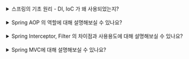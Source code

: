 <details>
  <summary>스프링의 기초 원리 - DI, IoC 가 왜 사용되었는지?</summary>
  </br>
  <pre>
DI(Dependency Injection)와 IoC(Inversion of Control)는 스프링 프레임워크의 핵심 원리로, 이 두 가지 개념은 <u>더 유연하고 확장 가능한 애플리케이션을 설계하는 데 중요한 역할을 합니다.</u> 이 개념들이 왜 사용되는지 설명하겠습니다.

<br/><br/><br/>

<b>IoC(Inversion of Control)</b>
IoC는 제어의 역전이라는 개념입니다. 전통적인 프로그래밍에서는 객체가 자신의 종속성을 스스로 생성하고 관리합니다. 그러나 IoC를 적용하면 객체의 생성과 관리를 컨테이너나 프레임워크가 대신 담당합니다. 이를 통해 다음과 같은 이점이 있습니다:

1.관심사의 분리: 객체가 자신의 종속성을 직접 관리하지 않기 때문에, 비즈니스 로직과 객체 생성 로직이 분리됩니다.

2.유연한 확장성: 객체 생성 로직이 분리되면, 다양한 설정 파일이나 주입 방법을 통해 쉽게 객체를 교체하거나 확장할 수 있습니다.

3.테스트 용이성: 객체의 종속성을 쉽게 모의(Mock) 객체로 대체할 수 있기 때문에, 단위 테스트 작성이 용이해집니다.

<b>DI(Dependency Injection)</b>
DI는 의존성 주입이라는 개념으로, 객체의 종속성을 외부에서 주입해주는 방식을 말합니다. DI를 통해 객체의 생성과 종속성 주입을 스프링 컨테이너가 관리하게 됩니다. 
이를 통해 다음과 같은 이점이 있습니다.

1.코드의 유연성 증가: 객체가 필요로 하는 종속성을 외부에서 주입받기 때문에, 객체의 의존성을 쉽게 변경하거나 주입할 수 있습니다.

2.결합도 감소: 객체 간의 강한 결합을 약화시켜, 객체가 다른 객체에 의존하지 않고 인터페이스를 통해 상호작용하도록 유도합니다.

3.재사용성 향상: 종속성 주입을 통해 재사용 가능한 컴포넌트를 만들 수 있으며, 설정 파일이나 주입 방법을 변경함으로써 다양한 환경에서 재사용할 수 있습니다.

<b>요약</b>
스프링에서 DI와 IoC를 사용하는 이유는 객체의 생성과 생명주기를 관리하는 책임을 개발자에서 프레임워크로 이전함으로써, 코드의 유연성과 재사용성을 높이고, 결합도를 낮추어 유지보수와 테스트를 용이하게 하기 위함입니다.
  </pre>
</details>

<br/>

<details>
<summary>Spring AOP 의 역할에 대해 설명해보실 수 있나요?</summary>
</br>
<pre>
<b>Spring AOP(Aspect-Oriented Programming)</b>는 스프링 프레임워크의 중요한 기능 중 하나로, 관심사 분리를 통해 모듈화된 코드를 작성할 수 있게 합니다. AOP는 주로 횡단 관심사(cross-cutting concerns)를 분리하여 코드의 가독성과 유지보수성을 향상시키는 데 사용됩니다. Spring AOP의 역할에 대해 설명하겠습니다.

1.횡단 관심사(Cross-Cutting Concerns) 분리 애플리케이션에는 비즈니스 로직 외에도 로깅, 트랜잭션 관리, 보안, 캐싱 등의 기능이 필요합니다. 이러한 기능은 여러 모듈에서 공통적으로 사용되며, 이를 횡단 관심사라고 합니다. AOP를 사용하면 이러한 횡단 관심사를 핵심 비즈니스 로직에서 분리하여 모듈화할 수 있습니다.

2.AOP의 주요 구성 요소 Spring AOP는 다음과 같은 주요 구성 요소로 이루어져 있습니다:

Aspect: 횡단 관심사를 모듈화한 것으로, 여러 어드바이스와 포인트컷을 포함합니다.
Join Point: 어드바이스가 적용될 수 있는 실행 지점으로, 메서드 호출이나 예외 처리 등이 포함됩니다.
Advice: 실제로 횡단 관심사를 구현한 코드로, 특정 시점에 실행됩니다. 어드바이스는 Before, After, After Returning, After Throwing, Around 등의 타입이 있습니다.
Pointcut: 어드바이스가 적용될 Join Point를 정의한 것으로, 특정 메서드나 클래스에 적용할지 결정합니다.
Weaving: 어드바이스를 실제 대상 객체에 적용하는 과정으로, 컴파일 시, 로드 시, 런타임 시에 수행될 수 있습니다.

3.AOP의 이점
관심사의 분리: 핵심 비즈니스 로직과 횡단 관심사를 분리함으로써 코드의 가독성과 유지보수성을 높입니다.
코드 중복 감소: 여러 곳에서 반복되는 횡단 관심사 코드를 하나의 어드바이스로 정의하여 중복을 줄입니다.
유지보수 용이성: 횡단 관심사를 모듈화하면 변경 사항을 한 곳에서 관리할 수 있어 유지보수가 용이합니다.
코드 가독성 향상: 비즈니스 로직에서 부가 기능을 분리함으로써 비즈니스 로직의 가독성이 향상됩니다.

간단한 예시로 메서드 실행 전후에 로깅하는 AOP를 생각해볼 수 있습니다.

<code>
@Aspect
public class LoggingAspect {

    @Before("execution(* com.example.service.*.*(..))")
    public void logBefore(JoinPoint joinPoint) {
        System.out.println("Method " + joinPoint.getSignature().getName() + " is about to start");
    }

    @After("execution(* com.example.service.*.*(..))")
    public void logAfter(JoinPoint joinPoint) {
        System.out.println("Method " + joinPoint.getSignature().getName() + " has finished");
    }
}
</code>
위 예시에서 @Before와 @After 어드바이스는 com.example.service 패키지의 모든 메서드 실행 전후에 로깅을 수행합니다. 이를 통해 핵심 비즈니스 로직에 로깅 코드를 추가할 필요 없이 로깅 기능을 분리할 수 있습니다.

<b>요약</b>
Spring AOP는 <u>횡단 관심사를 핵심 비즈니스 로직에서 분리하여 모듈화함으로써 코드의 가독성과 유지보수성을 향상시키는 역할</u>을 합니다. 이를 통해 공통 기능의 재사용성을 높이고 코드 중복을 줄일 수 있습니다.
</pre>
</details>

<br/>

<details>
  <summary>Spring Interceptor, Filter 의 차이점과 사용용도에 대해 설명해보실 수 있나요?</summary>
  </br>
  <pre>

  </pre>
  <p><b></b><br/><br/>
  <code></code>
  <ul>
   <li></li>
   <li></li>
  </ul>
  </p>
</details>

<br/>

<details>
  <summary>Spring MVC에 대해 설명해보실 수 있나요?</summary>
  </br>
  <pre>

  </pre>
  <p><b></b><br/><br/>
  <code></code>
  <ul>
   <li></li>
   <li></li>
  </ul>
  </p>
</details>